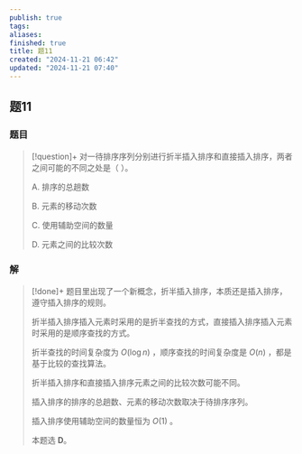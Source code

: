 ```yaml
---
publish: true
tags: 
aliases: 
finished: true
title: 题11
created: "2024-11-21 06:42"
updated: "2024-11-21 07:40"
---
```

## 题11
### 题目
> [!question]+
> 对一待排序序列分别进行折半插入排序和直接插入排序，两者之间可能的不同之处是（ ）。
> 
> A. 排序的总趟数
> 
> B. 元素的移动次数
> 
> C. 使用辅助空间的数量
> 
> D. 元素之间的比较次数
### 解
> [!done]+
> 题目里出现了一个新概念，折半插入排序，本质还是插入排序，遵守插入排序的规则。
> 
> 折半插入排序插入元素时采用的是折半查找的方式，直接插入排序插入元素时采用的是顺序查找的方式。
> 
> 折半查找的时间复杂度为 $O(\log n)$ ，顺序查找的时间复杂度是 $O(n)$ ，都是基于比较的查找算法。
> 
> 折半插入排序和直接插入排序元素之间的比较次数可能不同。
> 
> 插入排序的排序的总趟数、元素的移动次数取决于待排序序列。
> 
> 插入排序使用辅助空间的数量恒为 $O(1)$ 。
> 
> 本题选 **D**。